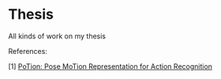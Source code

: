 # Thesis
All kinds of work on my thesis

References:

[1] [PoTion: Pose MoTion Representation for Action Recognition](https://openaccess.thecvf.com/content_cvpr_2018/papers/Choutas_PoTion_Pose_MoTion_CVPR_2018_paper.pdf)
